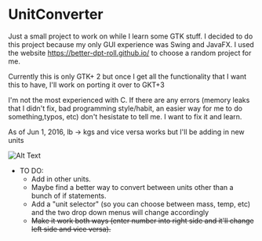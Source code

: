 # UnitConverter
Just a small project to work on while I learn some GTK stuff. I decided to do this project because my only GUI experience
was Swing and JavaFX. I used the website https://better-dpt-roll.github.io/ to choose a random project for me.

Currently this is only GTK+ 2 but once I get all the functionality that I want this to have, I'll work on porting it over to
GKT+3

I'm not the most experienced with C. If there are any errors (memory leaks that I didn't fix, bad programming style/habit, an easier way for me to do something,typos, etc)
don't hesistate to tell me. I want to fix it and learn.

As of Jun 1, 2016, lb -> kgs and vice versa works but I'll be adding in new units


![Alt Text](http://i.imgur.com/WmUryGz.gif)

+ TO DO:
  * Add in other units.
  * Maybe find a better way to convert between units other than a bunch of if statements.
  * Add a "unit selector" (so you can choose between mass, temp, etc) and the two drop down menus will change accordingly
  * ~~Make it work both ways (enter number into right side and it'll change left side and vice versa).~~
